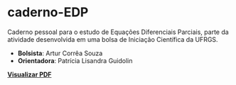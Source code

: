 # caderno-EDP
Caderno pessoal para o estudo de Equações Diferenciais Parciais, parte da atividade desenvolvida em uma bolsa de Iniciação Científica da UFRGS.

* **Bolsista**: Artur Corrêa Souza
* **Orientadora**: Patrícia Lisandra Guidolin

**[Visualizar PDF](https://drive.google.com/file/d/1uuqRPVp8PWzkCVRjtRzEEukLtsdWCKjL/view?usp=sharing)**

